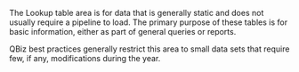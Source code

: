 The Lookup table area is for data that is generally static and does not usually require a pipeline to load. The primary purpose of these tables is for basic information, either as part of general queries or reports.

QBiz best practices generally restrict this area to small data sets that require few, if any, modifications during the year. 